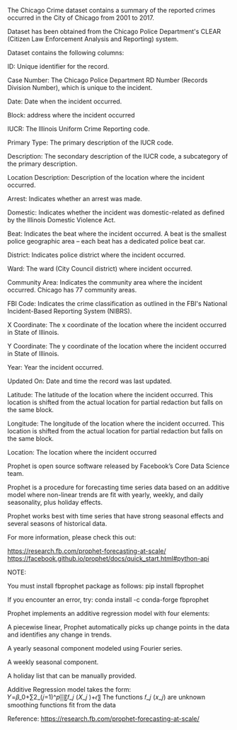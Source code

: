 The Chicago Crime dataset contains a summary of the reported crimes occurred in the City of Chicago from 2001 to 2017. 

Dataset has been obtained from the Chicago Police Department's CLEAR (Citizen Law Enforcement Analysis and Reporting) system.

Dataset contains the following columns: 

ID: Unique identifier for the record.

Case Number: The Chicago Police Department RD Number (Records Division Number), which is unique to the incident.

Date: Date when the incident occurred.

Block: address where the incident occurred

IUCR: The Illinois Uniform Crime Reporting code.

Primary Type: The primary description of the IUCR code.

Description: The secondary description of the IUCR code, a subcategory of the primary description.

Location Description: Description of the location where the incident occurred.

Arrest: Indicates whether an arrest was made.

Domestic: Indicates whether the incident was domestic-related as defined by the Illinois Domestic Violence Act.

Beat: Indicates the beat where the incident occurred. A beat is the smallest police geographic area – each beat has a dedicated police beat car. 

District: Indicates police district where the incident occurred. 

Ward: The ward (City Council district) where incident occurred. 

Community Area: Indicates the community area where the incident occurred. Chicago has 77 community areas. 

FBI Code: Indicates the crime classification as outlined in the FBI's National Incident-Based Reporting System (NIBRS). 

X Coordinate: The x coordinate of the location where the incident occurred in State of Illinois.

Y Coordinate: The y coordinate of the location where the incident occurred in State of Illinois.

Year: Year the incident occurred.

Updated On: Date and time the record was last updated.

Latitude: The latitude of the location where the incident occurred. This location is shifted from the actual location for partial redaction but falls on the same block.

Longitude: The longitude of the location where the incident occurred. This location is shifted from the actual location for partial redaction but falls on the same block.

Location: The location where the incident occurred

Prophet is open source software released by Facebook’s Core Data Science team.

Prophet is a procedure for forecasting time series data based on an additive model where non-linear trends are fit with yearly, weekly, and daily seasonality, plus holiday effects. 

Prophet works best with time series that have strong seasonal effects and several seasons of historical data. 

For more information, please check this out: 

https://research.fb.com/prophet-forecasting-at-scale/
https://facebook.github.io/prophet/docs/quick_start.html#python-api

NOTE:

You must install fbprophet package as follows: pip install fbprophet

If you encounter an error, try: conda install -c conda-forge fbprophet

Prophet implements an additive regression model with four elements:

A piecewise linear, Prophet automatically picks up change points in the data and identifies any change in trends.  

A yearly seasonal component modeled using Fourier series.

A weekly seasonal component.

A holiday list that can be manually provided.

Additive Regression model takes the form:   
  𝑌=𝛽_0+∑2_(𝑗=1)^𝑝▒〖𝑓_𝑗 (𝑋_𝑗 )+𝜖〗
The functions 𝑓_𝑗 (𝑥_𝑗) are unknown smoothing functions fit from the data 

Reference: https://research.fb.com/prophet-forecasting-at-scale/
